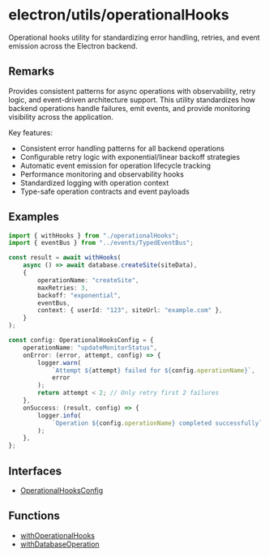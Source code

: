 # electron/utils/operationalHooks

Operational hooks utility for standardizing error handling, retries, and
event emission across the Electron backend.

## Remarks

Provides consistent patterns for async operations with observability, retry
logic, and event-driven architecture support. This utility standardizes how
backend operations handle failures, emit events, and provide monitoring
visibility across the application.

Key features:

- Consistent error handling patterns for all backend operations
- Configurable retry logic with exponential/linear backoff strategies
- Automatic event emission for operation lifecycle tracking
- Performance monitoring and observability hooks
- Standardized logging with operation context
- Type-safe operation contracts and event payloads

## Examples

```typescript
import { withHooks } from "./operationalHooks";
import { eventBus } from "../events/TypedEventBus";

const result = await withHooks(
    async () => await database.createSite(siteData),
    {
        operationName: "createSite",
        maxRetries: 3,
        backoff: "exponential",
        eventBus,
        context: { userId: "123", siteUrl: "example.com" },
    }
);
```

```typescript
const config: OperationalHooksConfig = {
    operationName: "updateMonitorStatus",
    onError: (error, attempt, config) => {
        logger.warn(
            `Attempt ${attempt} failed for ${config.operationName}`,
            error
        );
        return attempt < 2; // Only retry first 2 failures
    },
    onSuccess: (result, config) => {
        logger.info(
            `Operation ${config.operationName} completed successfully`
        );
    },
};
```

## Interfaces

- [OperationalHooksConfig](interfaces/OperationalHooksConfig.md)

## Functions

- [withOperationalHooks](functions/withOperationalHooks.md)
- [withDatabaseOperation](functions/withDatabaseOperation.md)
